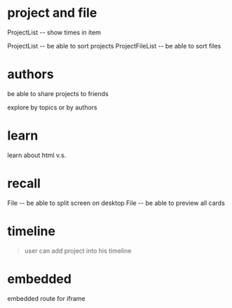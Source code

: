 # project and file

ProjectList -- show times in item

ProjectList -- be able to sort projects
ProjectFileList -- be able to sort files

# authors

be able to share projects to friends

explore by topics or by authors

# learn

learn about html <span> v.s. <div>

# recall

File -- be able to split screen on desktop
File -- be able to preview all cards

# timeline

> user can add project into his timeline

# embedded

embedded route for iframe
